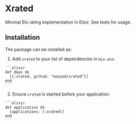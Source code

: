 # Xrated

Minimal Elo rating implementation in Elixir. See tests for usage.

## Installation

The package can be installed as:

  1. Add `xrated` to your list of dependencies in `mix.exs`:

    ```elixir
    def deps do
      [{:xrated, github: "mazyod/xrated"}]
    end
    ```

  2. Ensure `xrated` is started before your application:

    ```elixir
    def application do
      [applications: [:xrated]]
    end
    ```


